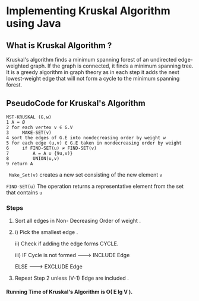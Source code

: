 # Implementing Kruskal Algorithm using Java

## What is Kruskal Algorithm ?

Kruskal's algorithm finds a minimum spanning forest of an undirected edge-weighted graph. If the graph is connected, it finds a minimum spanning tree. 
It is a greedy algorithm in graph theory as in each step it adds the next lowest-weight edge that will not form a cycle to the minimum spanning forest.

## PseudoCode for Kruskal's Algorithm 

```
MST-KRUSKAL (G,w)
1 A = Ø 
2 for each vertex v ∈ G.V
3     MAKE-SET(v)
4 sort the edges of G.E into nondecreasing order by weight w
5 for each edge (u,v) ∈ G.E taken in nondecreasing order by weight
6     if FIND-SET(u) ≠ FIND-SET(v)
7         A = A ∪ {9u,v)}
8         UNION(u,v)
9 return A
```
``` Make_Set(v)``` creates a new set consisting of the new element ```v```

```FIND-SET(u)``` The operation returns a representative element from the set that contains ```u```

### Steps 

1. Sort all edges in Non- Decreasing Order of weight .
2.  i)   Pick the smallest edge .

    ii)  Check if adding the edge forms CYCLE.
    
    iii) IF Cycle is not formed  ---> INCLUDE Edge 
         
      ELSE ---> EXCLUDE Edge 
         
3. Repeat Step 2 unless (V-1) Edge are included .

#### Running Time of Kruskal's Algorithm is O( E lg V ). 


    
